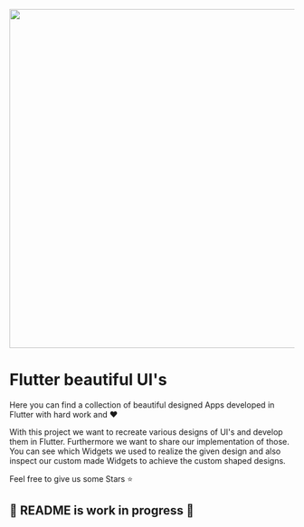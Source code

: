 [<img src="https://github.com/92Andy/flutter_beautiful_UIs/blob/doc/readme/habit_tracker/images/Google-flutter-logo.png" align="center" width="600">](https://flutter.dev/)

# Flutter beautiful UI's

Here you can find a collection of beautiful designed Apps 
developed in Flutter with hard work and :heart:

With this project we want to recreate various designs of UI's and develop them in Flutter. Furthermore we want to share our implementation of those. You can see which Widgets we used to realize the given design and also inspect our custom made Widgets to achieve the custom shaped designs. 

Feel free to give us some Stars ⭐️

## 🚧 README is work in progress 🚧


